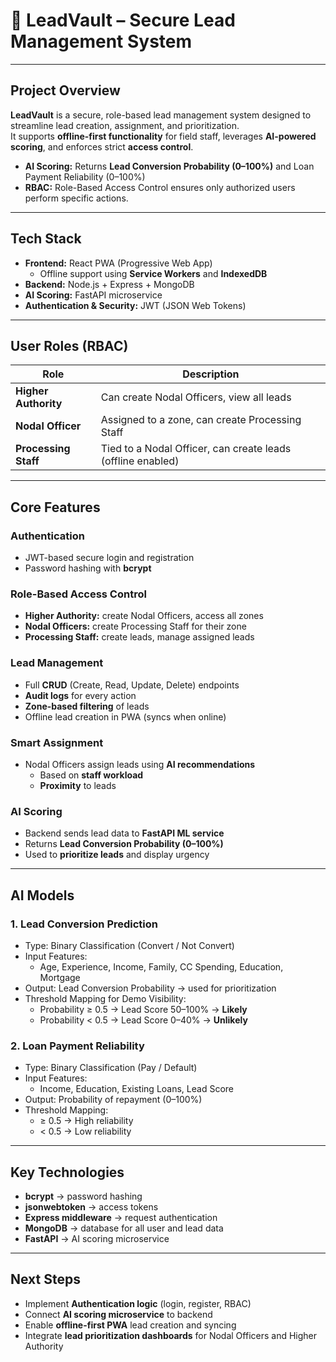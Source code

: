 # 🔐 LeadVault – Secure Lead Management System

---

## **Project Overview**

**LeadVault** is a secure, role-based lead management system designed to streamline lead creation, assignment, and prioritization.  
It supports **offline-first functionality** for field staff, leverages **AI-powered scoring**, and enforces strict **access control**.

- **AI Scoring:** Returns **Lead Conversion Probability (0–100%)** and Loan Payment Reliability (0–100%)  
- **RBAC:** Role-Based Access Control ensures only authorized users perform specific actions.

---

## **Tech Stack**

- **Frontend:** React PWA (Progressive Web App)  
  - Offline support using **Service Workers** and **IndexedDB**
- **Backend:** Node.js + Express + MongoDB
- **AI Scoring:** FastAPI microservice
- **Authentication & Security:** JWT (JSON Web Tokens)

---

## **User Roles (RBAC)**

| Role                  | Description                                           |
|-----------------------|-------------------------------------------------------|
| **Higher Authority**   | Can create Nodal Officers, view all leads            |
| **Nodal Officer**      | Assigned to a zone, can create Processing Staff      |
| **Processing Staff**   | Tied to a Nodal Officer, can create leads (offline enabled) |

---

## **Core Features**

### **Authentication**
- JWT-based secure login and registration
- Password hashing with **bcrypt**

### **Role-Based Access Control**
- **Higher Authority:** create Nodal Officers, access all zones
- **Nodal Officers:** create Processing Staff for their zone
- **Processing Staff:** create leads, manage assigned leads

### **Lead Management**
- Full **CRUD** (Create, Read, Update, Delete) endpoints
- **Audit logs** for every action
- **Zone-based filtering** of leads
- Offline lead creation in PWA (syncs when online)

### **Smart Assignment**
- Nodal Officers assign leads using **AI recommendations**
  - Based on **staff workload**
  - **Proximity** to leads

### **AI Scoring**
- Backend sends lead data to **FastAPI ML service**
- Returns **Lead Conversion Probability (0–100%)**
- Used to **prioritize leads** and display urgency

---

## **AI Models**

### **1. Lead Conversion Prediction**
- Type: Binary Classification (Convert / Not Convert)
- Input Features:
  - Age, Experience, Income, Family, CC Spending, Education, Mortgage
- Output: Lead Conversion Probability → used for prioritization
- Threshold Mapping for Demo Visibility:
  - Probability ≥ 0.5 → Lead Score 50–100% → **Likely**
  - Probability < 0.5 → Lead Score 0–40% → **Unlikely**

### **2. Loan Payment Reliability**
- Type: Binary Classification (Pay / Default)
- Input Features:
  - Income, Education, Existing Loans, Lead Score
- Output: Probability of repayment (0–100%)
- Threshold Mapping:
  - ≥ 0.5 → High reliability
  - < 0.5 → Low reliability

---

## **Key Technologies**

- **bcrypt** → password hashing
- **jsonwebtoken** → access tokens
- **Express middleware** → request authentication
- **MongoDB** → database for all user and lead data
- **FastAPI** → AI scoring microservice

---

## **Next Steps**

- Implement **Authentication logic** (login, register, RBAC)
- Connect **AI scoring microservice** to backend
- Enable **offline-first PWA** lead creation and syncing
- Integrate **lead prioritization dashboards** for Nodal Officers and Higher Authority
